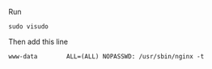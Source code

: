 Run 
```
sudo visudo
```

Then add this line
```
www-data        ALL=(ALL) NOPASSWD: /usr/sbin/nginx -t
```